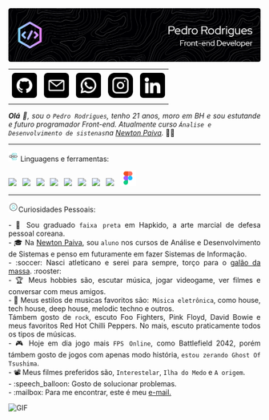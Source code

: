 <div>
<img align="center" alt="Header" src="img/github-header-image (1).png">
</div>

<div align="center">
<table>
<tr>
 <td align="center" colspan="11"></td>
</tr> 
<tr>
<td><a href="https://github.com/joaopauloaramuni" target="_blank"><img src="img/github.png" width="50px" height="50px"/></a>
</td>
<td><a href="mailto:pedrohrodrigues86@gmail.com" target="_blank"><img src="img/gmail.png" width="50px" height="50px"/></a>
</td>
<td><a href="https://wa.me/5531983757749" target="_blank"><img src="img/whatsapp.png" width="50px" height="50px"/></a>
</td>
<td><a href="https://www.instagram.com/pedrorz__/" target="_blank"><img src="img/instagram.png" width="50px" height="50px"/></a>
</td>
<td><a href="https://www.linkedin.com/in/pedro-rodrigues-748177323/" target="_blank"><img src="img/linkedin.png" width="50px" height="50px"/></a>
</td>

</tr>
<tr>
 <td align="center" colspan="11"></td>
</tr> 
</table>

</div>
<div align="justify">

<i><b>Olá</b> :wave:, sou o <code>Pedro Rodrigues</code>, tenho 21 anos, moro em BH e sou estutande e futuro programador Front-end. Atualmente curso <code>Ánalise e Desenvolvimento de sistenas</code>na <a href="https://newtonpaiva.br" target="_blank">Newton Paiva</a>.</i> :man_teacher:<br />

</div>

---

<div>

<img height="20" alt="GIF" src="img/lista.gif"/>&nbsp;Linguagens e ferramentas:

<div>
 <code><img height="32" src="https://github.com/joaopauloaramuni/joaopauloaramuni/blob/main/img/java.png"/></code>
&nbsp; 
 <code><img height="32" src="https://github.com/joaopauloaramuni/joaopauloaramuni/blob/main/img/intellij.png"/></code>
&nbsp; 
 <code><img height="32" src="https://github.com/joaopauloaramuni/joaopauloaramuni/blob/main/img/html.svg"/></code>
&nbsp; 
 <code><img height="32" src="https://github.com/joaopauloaramuni/joaopauloaramuni/blob/main/img/css.svg"/></code>
&nbsp; 
 <code><img height="32" src="https://github.com/joaopauloaramuni/joaopauloaramuni/blob/main/img/js.png"/></code>
&nbsp; 
 <code><img height="32" src="https://github.com/joaopauloaramuni/joaopauloaramuni/blob/main/img/mysql.png"/></code>
&nbsp; 
 <code><img height="32" src="https://github.com/joaopauloaramuni/joaopauloaramuni/blob/main/img/git.png"/></code>
&nbsp; 
 <code><img height="32" src="https://github.com/joaopauloaramuni/joaopauloaramuni/blob/main/img/github.png"/></code>
&nbsp; 
 <code><img height="32" src="img/7564187_figma_logo_brand_icon.png"/></code>
&nbsp;

</div>

---

<img height="20" alt="GIF" src="img/perfil.gif"/>Curiosidades Pessoais:

<div align="justify">
<p> 
- &#129340; Sou graduado <code>faixa preta</code> em Hapkido, a arte marcial de defesa pessoal coreana.<br />
- &#127891; Na <a href="https://newtonpaiva.br/" target="_blank">Newton Paiva</a>, sou <code>aluno</code> nos cursos de Análise e Desenvolvimento de Sistemas e penso em futuramente em fazer Sistemas de Informação. <br />
- :soccer: Nasci atleticano e serei para sempre, torço para o <a href="https://www.arenamrv.com.br/" target="_blank">galão da massa</a>. :rooster:<br />
- &#127942; Meus hobbies são, escutar música, jogar videogame, ver filmes e conversar com meus amigos.<br/>
- &#127925; Meus estilos de musicas favoritos são:<code> Música eletrônica</code>, como house, tech house, deep house, melodic techno e outros.</br>
Támbem gosto de <code>rock</code>, escuto Foo Fighters, Pink Floyd, David Bowie e meus favoritos Red Hot Chilli Peppers. No mais, escuto praticamente todos os tipos de músicas.</br>
- &#127918; Hoje em dia jogo mais <code>FPS Online</code>, como Battlefield 2042, porém támbem gosto de jogos com apenas modo história, <code>estou zerando Ghost Of Tsushima</code>.</br>
- 	&#128253; Meus filmes preferidos são, <code>Interestelar</code>, <code>Ilha do Medo</code> e <code>A origem</code>.</br>
- :speech_balloon: Gosto de solucionar problemas.<br/>
- :mailbox: Para me encontrar, este é meu <a href="mailto:pedrohrodrigues86@gmail.com" target="_blank">e-mail.</a><br/>
</p>
</div>
</td>
<td>
<div>
<img align="rigth" alt="GIF" src="https://github.com/joaopauloaramuni/joaopauloaramuni/blob/main/img/dev.gif?raw=true" width="340px" height="550px"/>
</div>
</td>
</tr>
<tr>
 <td align="center" colspan="2"></td>
</tr> 
</table>

</div>
